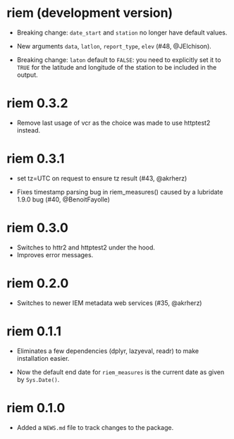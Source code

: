 # riem (development version)

* Breaking change: `date_start` and `station` no longer have default values.

* New arguments `data`, `latlon`, `report_type`, `elev` (#48, @JElchison).

* Breaking change: `laton` default to `FALSE`: you need to explicitly set it to
  `TRUE` for the latitude and longitude of the station 
  to be included in the output.

# riem 0.3.2

* Remove last usage of vcr as the choice was made to use httptest2 instead.

# riem 0.3.1

* set tz=UTC on request to ensure tz result (#43, @akrherz)

* Fixes timestamp parsing bug in riem_measures() caused by a lubridate 1.9.0 bug (#40, @BenoitFayolle)

# riem 0.3.0

* Switches to httr2 and httptest2 under the hood.
* Improves error messages.

# riem 0.2.0

* Switches to newer IEM metadata web services (#35, @akrherz)

# riem 0.1.1

* Eliminates a few dependencies (dplyr, lazyeval, readr) to make installation easier.

* Now the default end date for `riem_measures` is the current date as given by `Sys.Date()`.

# riem 0.1.0

* Added a `NEWS.md` file to track changes to the package.



